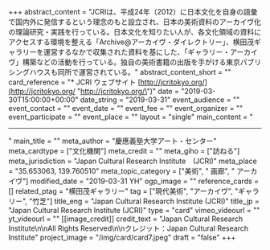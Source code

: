 +++
abstract_content = "JCRIは、平成24年（2012）に日本文化を自身の語彙で国内外に発信するという理念のもと設立され、日本の美術資料のアーカイヴ化の理論研究・実践を行っている。日本文化を知りたい人が、各文化領域の資料にアクセスする環境を整える「Archive@アーカイヴ・ダイレクトリー」、横田茂ギャラリーを運営するなかで収集された資料を基にした、「ギャラリー・アーカイヴ」構築などの活動を行っている。独自の美術書籍の出版を手がける東京パブリシングハウスも同所で運営されている。"
abstract_content_short = ""
card_reference = "* JCRI ウェブサイト [http://jcritokyo.org/](http://jcritokyo.org/ \"http://jcritokyo.org/\")"
date = "2019-03-30T15:00:00+00:00"
date_string = "2019-03-31"
event_audience = ""
event_contact = ""
event_date = ""
event_fee = ""
event_organizer = ""
event_participate = ""
event_place = ""
layout = "single"
main_content = "<hr>"
main_title = ""
meta_author = "慶應義塾大学アート・センター"
meta_cardtype = ["文化機関"]
meta_credit = ""
meta_giho = ["訪ねる"]
meta_jurisdiction = "Japan Cultural Research Institute　(JCRI)"
meta_place = "35.653063, 139.760510"
meta_topic_category = ["美術", " 画廊", " アーカイヴ"]
modified_date = "2019-03-31 YH"
ogp_image = ""
reference_cards = []
related_ptag = "横田茂ギャラリー"
tag = ["現代美術", "アーカイヴ", "ギャラリー", "竹芝"]
title_eng = "Japan Cultural Research Institute (JCRI)"
title_jp = "Japan Cultural Research Institute (JCRI)"
type = "card"
vimeo_videourl = ""
yt_videourl = ""
[[image_credit]]
credit_text = "Japan Cultural Research Institute\n\nAll Rights Reserved\n\nクレジット：Japan Cultural Research Institute"
project_image = "/img/card/card7.jpeg"
draft = "false"
+++
